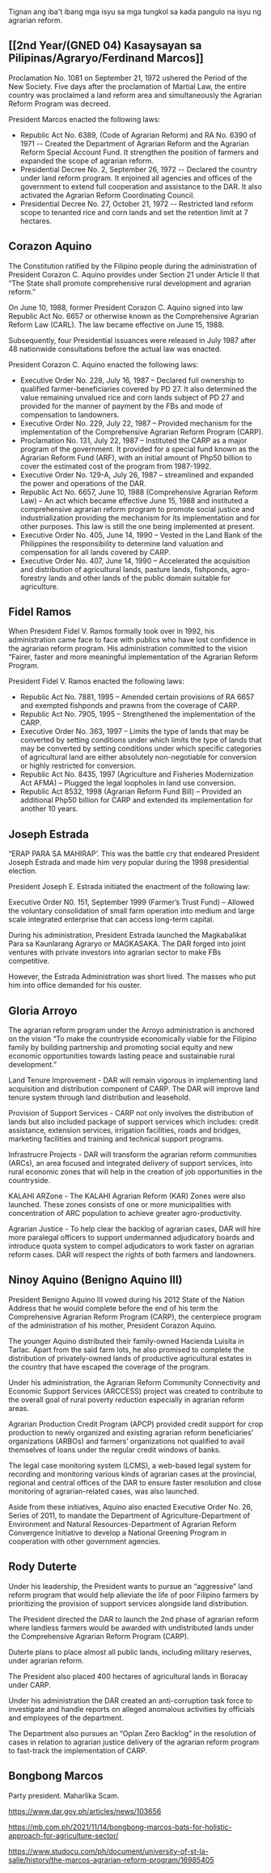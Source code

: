 Tignan ang iba't ibang mga isyu sa mga tungkol sa kada pangulo na isyu ng agrarian reform. 

## [[2nd Year/(GNED 04) Kasaysayan sa Pilipinas/Agraryo/Ferdinand Marcos]]
Proclamation No. 1081 on September 21, 1972 ushered the Period of the New Society. Five days after the proclamation of Martial Law, the entire country was proclaimed a land reform area and simultaneously the Agrarian Reform Program was decreed.

President Marcos enacted the following laws:

-   Republic Act No. 6389, (Code of Agrarian Reform) and RA No. 6390 of 1971 -- Created the Department of Agrarian Reform and the Agrarian Reform Special Account Fund. It strengthen the position of farmers and expanded the scope of agrarian reform.
-   Presidential Decree No. 2, September 26, 1972 -- Declared the country under land reform program. It enjoined all agencies and offices of the government to extend full cooperation and assistance to the DAR. It also activated the Agrarian Reform Coordinating Council.
-   Presidential Decree No. 27, October 21, 1972 -- Restricted land reform scope to tenanted rice and corn lands and set the retention limit at 7 hectares.


## Corazon Aquino
The Constitution ratified by the Filipino people during the administration of President Corazon C. Aquino provides under Section 21 under Article II that “The State shall promote comprehensive rural development and agrarian reform.”

On June 10, 1988, former President Corazon C. Aquino signed into law Republic Act No. 6657 or otherwise known as the Comprehensive Agrarian Reform Law (CARL). The law became effective on June 15, 1988.

Subsequently, four Presidential issuances were released in July 1987 after 48 nationwide consultations before the actual law was enacted.

President Corazon C. Aquino enacted the following laws:

-   Executive Order No. 228, July 16, 1987 – Declared full ownership to qualified farmer-beneficiaries covered by PD 27. It also determined the value remaining unvalued rice and corn lands subject of PD 27 and provided for the manner of payment by the FBs and mode of compensation to landowners.
-   Executive Order No. 229, July 22, 1987 – Provided mechanism for the implementation of the Comprehensive Agrarian Reform Program (CARP).
-   Proclamation No. 131, July 22, 1987 – Instituted the CARP as a major program of the government. It provided for a special fund known as the Agrarian Reform Fund (ARF), with an initial amount of Php50 billion to cover the estimated cost of the program from 1987-1992.
-   Executive Order No. 129-A, July 26, 1987 – streamlined and expanded the power and operations of the DAR.
-   Republic Act No. 6657, June 10, 1988 (Comprehensive Agrarian Reform Law) – An act which became effective June 15, 1988 and instituted a comprehensive agrarian reform program to promote social justice and industrialization providing the mechanism for its implementation and for other purposes. This law is still the one being implemented at present.
-   Executive Order No. 405, June 14, 1990 – Vested in the Land Bank of the Philippines the responsibility to determine land valuation and compensation for all lands covered by CARP.
-   Executive Order No. 407, June 14, 1990 – Accelerated the acquisition and distribution of agricultural lands, pasture lands, fishponds, agro-forestry lands and other lands of the public domain suitable for agriculture.


## Fidel Ramos
When President Fidel V. Ramos formally took over in 1992, his administration came face to face with publics who have lost confidence in the agrarian reform program. His administration committed to the vision “Fairer, faster and more meaningful implementation of the Agrarian Reform Program.

President Fidel V. Ramos enacted the following laws:

-   Republic Act No. 7881, 1995 – Amended certain provisions of RA 6657 and exempted fishponds and prawns from the coverage of CARP.
-   Republic Act No. 7905, 1995 – Strengthened the implementation of the CARP.
-   Executive Order No. 363, 1997 – Limits the type of lands that may be converted by setting conditions under which limits the type of lands that may be converted by setting conditions under which specific categories of agricultural land are either absolutely non-negotiable for conversion or highly restricted for conversion.
-   Republic Act No. 8435, 1997 (Agriculture and Fisheries Modernization Act AFMA) – Plugged the legal loopholes in land use conversion.
-   Republic Act 8532, 1998 (Agrarian Reform Fund Bill) – Provided an additional Php50 billion for CARP and extended its implementation for another 10 years.

## Joseph Estrada
“ERAP PARA SA MAHIRAP’. This was the battle cry that endeared President Joseph Estrada and made him very popular during the 1998 presidential election.

President Joseph E. Estrada initiated the enactment of the following law:

Executive Order N0. 151, September 1999 (Farmer’s Trust Fund) – Allowed the voluntary consolidation of small farm operation into medium and large scale integrated enterprise that can access long-term capital.

During his administration, President Estrada launched the Magkabalikat Para sa Kaunlarang Agraryo or MAGKASAKA. The DAR forged into joint ventures with private investors into agrarian sector to make FBs competitive.

However, the Estrada Administration was short lived. The masses who put him into office demanded for his ouster.



## Gloria Arroyo
The agrarian reform program under the Arroyo administration is anchored on the vision “To make the countryside economically viable for the Filipino family by building partnership and promoting social equity and new economic opportunities towards lasting peace and sustainable rural development.”

Land Tenure Improvement - DAR will remain vigorous in implementing land acquisition and distribution component of CARP. The DAR will improve land tenure system through land distribution and leasehold.

Provision of Support Services - CARP not only involves the distribution of lands but also included package of support services which includes: credit assistance, extension services, irrigation facilities, roads and bridges, marketing facilities and training and technical support programs.

Infrastrucre Projects - DAR will transform the agrarian reform communities (ARCs), an area focused and integrated delivery of support services, into rural economic zones that will help in the creation of job opportunities in the countryside.

KALAHI ARZone - The KALAHI Agrarian Reform (KAR) Zones were also launched. These zones consists of one or more municipalities with concentration of ARC population to achieve greater agro-productivity.

Agrarian Justice - To help clear the backlog of agrarian cases, DAR will hire more paralegal officers to support undermanned adjudicatory boards and introduce quota system to compel adjudicators to work faster on agrarian reform cases. DAR will respect the rights of both farmers and landowners.



## Ninoy Aquino (Benigno Aquino III)
President Benigno Aquino III vowed during his 2012 State of the Nation Address that he would complete before the end of his term the Comprehensive Agrarian Reform Program (CARP), the centerpiece program of the administration of his mother, President Corazon Aquino.

The younger Aquino distributed their family-owned Hacienda Luisita in Tarlac. Apart from the said farm lots, he also promised to complete the distribution of privately-owned lands of productive agricultural estates in the country that have escaped the coverage of the program.

Under his administration, the Agrarian Reform Community Connectivity and Economic Support Services (ARCCESS) project was created to contribute to the overall goal of rural poverty reduction especially in agrarian reform areas.

Agrarian Production Credit Program (APCP) provided credit support for crop production to newly organized and existing agrarian reform beneficiaries’ organizations (ARBOs) and farmers’ organizations not qualified to avail themselves of loans under the regular credit windows of banks.

The legal case monitoring system (LCMS), a web-based legal system for recording and monitoring various kinds of agrarian cases at the provincial, regional and central offices of the DAR to ensure faster resolution and close monitoring of agrarian-related cases, was also launched.

Aside from these initiatives, Aquino also enacted Executive Order No. 26, Series of 2011, to mandate the Department of Agriculture-Department of Environment and Natural Resources-Department of Agrarian Reform Convergence Initiative to develop a National Greening Program in cooperation with other government agencies.


## Rody Duterte
Under his leadership, the President wants to pursue an “aggressive” land reform program that would help alleviate the life of poor Filipino farmers by prioritizing the provision of support services alongside land distribution.

The President directed the DAR to launch the 2nd phase of agrarian reform where landless farmers would be awarded with undistributed lands under the Comprehensive Agrarian Reform Program (CARP).

Duterte plans to place almost all public lands, including military reserves, under agrarian reform.

The President also placed 400 hectares of agricultural lands in Boracay under CARP.

Under his administration the DAR created an anti-corruption task force to investigate and handle reports on alleged anomalous activities by officials and employees of the department.

The Department also pursues an “Oplan Zero Backlog” in the resolution of cases in relation to agrarian justice delivery of the agrarian reform program to fast-track the implementation of CARP.

## Bongbong Marcos
Party president. Maharlika Scam.


https://www.dar.gov.ph/articles/news/103656

https://mb.com.ph/2021/11/14/bongbong-marcos-bats-for-holistic-approach-for-agriculture-sector/

https://www.studocu.com/ph/document/university-of-st-la-salle/history/the-marcos-agrarian-reform-program/16985405

